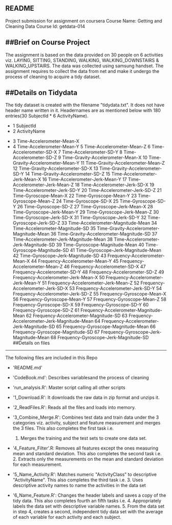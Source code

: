 README
-----------------------------------------------------------------
Project submission for assignment on coursera
Course Name: Getting and Cleaning Data
Course Id: getdata-014

##Brief on Course Project
-----------------------------------------------------------------
The assignment is based on the data provided on 30 people on 6 activities viz. LAYING, SITTING, STANDING, WALKING, WALKING_DOWNSTAIRS & WALKING_UPSTAIRS. The data was collected using samsung handset.
The assignment requires to collect the data from net and make it undergo the process of cleaning to acquire a tidy dataset.

##Details on Tidydata
-----------------------------------------------------------------
The tidy dataset is created with the filename "tidydata.txt". It does not have header name written in it. Headernames are
as mentioned below with 180 entries(30 SubjectId * 6 ActivityName).
* 1	SubjectId
* 2	ActivityName
- 3	Time-Accelerometer-Mean-X
- 4	Time-Accelerometer-Mean-Y
5	Time-Accelerometer-Mean-Z
6	Time-Accelerometer-SD-X
7	Time-Accelerometer-SD-Y
8	Time-Accelerometer-SD-Z
9	Time-Gravity-Accelerometer-Mean-X
10	Time-Gravity-Accelerometer-Mean-Y
11	Time-Gravity-Accelerometer-Mean-Z
12	Time-Gravity-Accelerometer-SD-X
13	Time-Gravity-Accelerometer-SD-Y
14	Time-Gravity-Accelerometer-SD-Z
15	Time-Accelerometer-Jerk-Mean-X
16	Time-Accelerometer-Jerk-Mean-Y
17	Time-Accelerometer-Jerk-Mean-Z
18	Time-Accelerometer-Jerk-SD-X
19	Time-Accelerometer-Jerk-SD-Y
20	Time-Accelerometer-Jerk-SD-Z
21	Time-Gyroscope-Mean-X
22	Time-Gyroscope-Mean-Y
23	Time-Gyroscope-Mean-Z
24	Time-Gyroscope-SD-X
25	Time-Gyroscope-SD-Y
26	Time-Gyroscope-SD-Z
27	Time-Gyroscope-Jerk-Mean-X
28	Time-Gyroscope-Jerk-Mean-Y
29	Time-Gyroscope-Jerk-Mean-Z
30	Time-Gyroscope-Jerk-SD-X
31	Time-Gyroscope-Jerk-SD-Y
32	Time-Gyroscope-Jerk-SD-Z
33	Time-Accelerometer-Magnitude-Mean
34	Time-Accelerometer-Magnitude-SD
35	Time-Gravity-Accelerometer-Magnitude-Mean
36	Time-Gravity-Accelerometer-Magnitude-SD
37	Time-Accelerometer-Jerk-Magnitude-Mean
38	Time-Accelerometer-Jerk-Magnitude-SD
39	Time-Gyroscope-Magnitude-Mean
40	Time-Gyroscope-Magnitude-SD
41	Time-Gyroscope-Jerk-Magnitude-Mean
42	Time-Gyroscope-Jerk-Magnitude-SD
43	Frequency-Accelerometer-Mean-X
44	Frequency-Accelerometer-Mean-Y
45	Frequency-Accelerometer-Mean-Z
46	Frequency-Accelerometer-SD-X
47	Frequency-Accelerometer-SD-Y
48	Frequency-Accelerometer-SD-Z
49	Frequency-Accelerometer-Jerk-Mean-X
50	Frequency-Accelerometer-Jerk-Mean-Y
51	Frequency-Accelerometer-Jerk-Mean-Z
52	Frequency-Accelerometer-Jerk-SD-X
53	Frequency-Accelerometer-Jerk-SD-Y
54	Frequency-Accelerometer-Jerk-SD-Z
55	Frequency-Gyroscope-Mean-X
56	Frequency-Gyroscope-Mean-Y
57	Frequency-Gyroscope-Mean-Z
58	Frequency-Gyroscope-SD-X
59	Frequency-Gyroscope-SD-Y
60	Frequency-Gyroscope-SD-Z
61	Frequency-Accelerometer-Magnitude-Mean
62	Frequency-Accelerometer-Magnitude-SD
63	Frequency-Accelerometer-Jerk-Magnitude-Mean
64	Frequency-Accelerometer-Jerk-Magnitude-SD
65	Frequency-Gyroscope-Magnitude-Mean
66	Frequency-Gyroscope-Magnitude-SD
67	Frequency-Gyroscope-Jerk-Magnitude-Mean
68	Frequency-Gyroscope-Jerk-Magnitude-SD
##Details on files
-----------------------------------------
The following files are included in this Repo
- 'README.md'
- 'CodeBook.md': Describes variablesand the process of cleaning

- 'run_analysis.R': Master script calling all other scripts
- '1_Download.R': It downloads the raw data in zip format and unzips it.
- '2_ReadFiles.R': Reads all the files and loads into memory.
- '3_Combine_Merge.R': Combines test data and train data under the 3 categories viz. activity, subject and feature measurement and merges the 3 files. This also completes the first task i.e. 
	1. Merges the training and the test sets to create one data set.
- '4_Feature_Filter'.R: Removes all features except the ones measuring mean and standard deviation. This also completes the second task i.e. 
	2. Extracts only the measurements on the mean and standard deviation for each measurement. 
- '5_Name_Activity.R': Matches numeric "ActivityClass" to descriptive "ActivityName". This also completes the third task i.e. 
	3. Uses descriptive activity names to name the activities in the data set

- '6_Name_Feature.R': Changes the header labels and saves a copy of the tidy data. This also completes fourth an fifth tasks i.e. 
	4. Appropriately labels the data set with descriptive variable names. 
	5. From the data set in step 4, creates a second, independent tidy data set with the average of each variable for each activity and each subject.